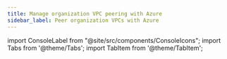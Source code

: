 ```yaml
---
title: Manage organization VPC peering with Azure
sidebar_label: Peer organization VPCs with Azure
---
```


import ConsoleLabel from "@site/src/components/ConsoleIcons";
import Tabs from '@theme/Tabs';
import TabItem from '@theme/TabItem';
